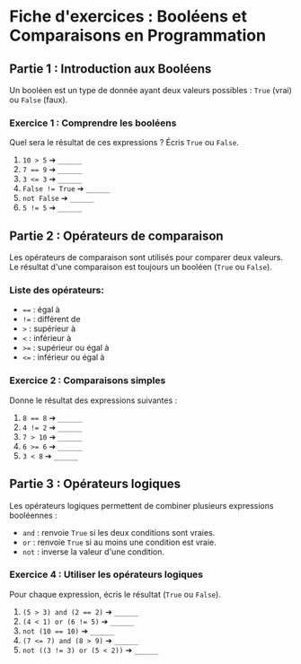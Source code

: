 # Fiche d'exercices : Booléens et Comparaisons en Programmation

## Partie 1 : Introduction aux Booléens

Un booléen est un type de donnée ayant deux valeurs possibles : `True` (vrai) ou `False` (faux). 

### Exercice 1 : Comprendre les booléens

Quel sera le résultat de ces expressions ? Écris `True` ou `False`.

1. `10 > 5` ➔ `______`
2. `7 == 9` ➔ `______`
3. `3 <= 3` ➔ `______`
4. `False != True` ➔ `______`
5. `not False` ➔ `______`
6. `5 != 5` ➔ `______`

## Partie 2 : Opérateurs de comparaison

Les opérateurs de comparaison sont utilisés pour comparer deux valeurs. Le résultat d'une comparaison est toujours un booléen (`True` ou `False`).

### Liste des opérateurs:

- `==` : égal à
- `!=` : différent de
- `>` : supérieur à
- `<` : inférieur à
- `>=` : supérieur ou égal à
- `<=` : inférieur ou égal à

### Exercice 2 : Comparaisons simples

Donne le résultat des expressions suivantes :

1. `8 == 8` ➔ `______`
2. `4 != 2` ➔ `______`
3. `7 > 10` ➔ `______`
4. `6 >= 6` ➔ `______`
5. `3 < 8` ➔ `______`

## Partie 3 : Opérateurs logiques

Les opérateurs logiques permettent de combiner plusieurs expressions booléennes :

- `and` : renvoie `True` si les deux conditions sont vraies.
- `or` : renvoie `True` si au moins une condition est vraie.
- `not` : inverse la valeur d'une condition.

### Exercice 4 : Utiliser les opérateurs logiques

Pour chaque expression, écris le résultat (`True` ou `False`).

1. `(5 > 3) and (2 == 2)` ➔ `______`
2. `(4 < 1) or (6 != 5)` ➔ `______`
3. `not (10 == 10)` ➔ `______`
4. `(7 <= 7) and (8 > 9)` ➔ `______`
5. `not ((3 != 3) or (5 < 2))` ➔ `______`
